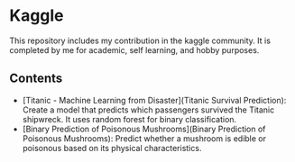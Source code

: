 # Kaggle
This repository includes my contribution in the kaggle community. It is completed by me for academic, self learning, and hobby purposes.

## Contents
- [Titanic - Machine Learning from Disaster](Titanic Survival Prediction): Create a model that predicts which passengers survived the Titanic shipwreck. It uses random forest for binary classification.
- [Binary Prediction of Poisonous Mushrooms](Binary Prediction of Poisonous Mushrooms): Predict whether a mushroom is edible or poisonous based on its physical characteristics.
